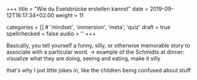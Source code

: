 +++
title = "Wie du Eselsbrücke erstellen kannst"
date =  2019-09-12T16:17:34+02:00
weight = 11

categories = [] # 'mindset', 'immersion', 'meta', 'quiz'
draft = true
spellchecked = false
audio = ''
+++

Basically, you tell yourself a funny, silly, or otherwise memorable story to associate with a particular word. -> example of the Schmidts at dinner: visualize what they are doing, seeing and eating, make it silly

that's why I put little jokes in, like the children being confused about stuff



